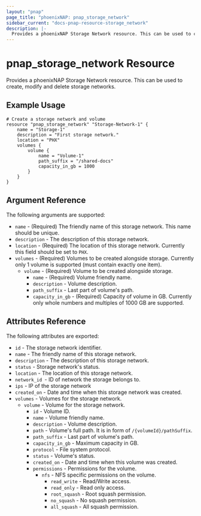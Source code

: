 ```yaml
---
layout: "pnap"
page_title: "phoenixNAP: pnap_storage_network"
sidebar_current: "docs-pnap-resource-storage_network"
description: |-
  Provides a phoenixNAP Storage Network resource. This can be used to create, modify and delete storage networks.
---
```


# pnap_storage_network Resource

Provides a phoenixNAP Storage Network resource. This can be used to create, modify and delete storage networks.



## Example Usage

```hcl
# Create a storage network and volume
resource "pnap_storage_network" "Storage-Network-1" {
    name = "Storage-1"
    description = "First storage network."
    location = "PHX"
    volumes {
        volume {
            name = "Volume-1"
            path_suffix = "/shared-docs"
            capacity_in_gb = 1000
        }
    }
}
```

## Argument Reference

The following arguments are supported:

* `name` - (Required) The friendly name of this storage network. This name should be unique.
* `description` - The description of this storage network.
* `location` - (Required) The location of this storage network. Currently this field should be set to `PHX`.
* `volumes` - (Required) Volumes to be created alongside storage. Currently only 1 volume is supported (must contain exactly one item).
    * `volume` - (Required) Volume to be created alongside storage.
        * `name` - (Required) Volume friendly name.
        * `description` - Volume description.
        * `path_suffix` - Last part of volume's path.
        * `capacity_in_gb` - (Required) Capacity of volume in GB. Currently only whole numbers and multiples of 1000 GB are supported.

## Attributes Reference

The following attributes are exported:

* `id` - The storage network identifier.
* `name` - The friendly name of this storage network.
* `description` - The description of this storage network.
* `status` - Storage network's status.
* `location` - The location of this storage network.
* `network_id `- ID of network the storage belongs to.
* `ips` - IP of the storage network
* `created_on` - Date and time when this storage network was created.
* `volumes` - Volumes for the storage network.
    * `volume` - Volume for the storage network.
        * `id` - Volume ID.
        * `name` - Volume friendly name.
        * `description` - Volume description.
        * `path` - Volume's full path. It is in form of `/{volumeId}/pathSuffix`.
        * `path_suffix` - Last part of volume's path.
        * `capacity_in_gb` - Maximum capacity in GB.
        * `protocol` - File system protocol.
        * `status` - Volume's status.
        * `created_on` - Date and time when this volume was created.
        * `permissions` - Permissions for the volume.
            * `nfs` - NFS specific permissions on the volume.
                * `read_write` - Read/Write access.
                * `read_only` - Read only access.
                * `root_squash` - Root squash permission.
                * `no_squash` - No squash permission.
                * `all_squash` - All squash permission.
